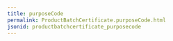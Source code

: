 ```yaml
---
title: purposeCode
permalink: ProductBatchCertificate.purposeCode.html
jsonid: productbatchcertificate_purposecode
---
```

